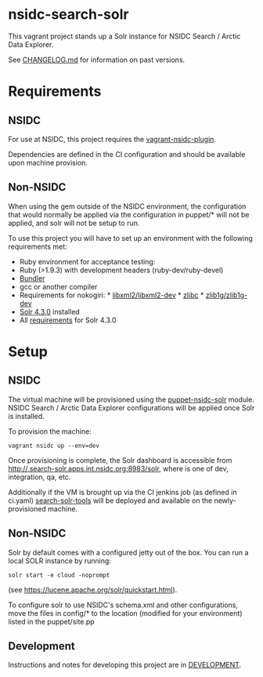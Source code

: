 # nsidc-search-solr

This vagrant project stands up a Solr instance for NSIDC Search / Arctic Data
Explorer.

See
[CHANGELOG.md](https://bitbucket.org/nsidc/search-solr/src/master/CHANGELOG.md)
for information on past versions.

# Requirements

## NSIDC
For use at NSIDC, this project requires the [vagrant-nsidc-plugin](https://bitbucket.org/nsidc/vagrant-nsidc-plugin).

Dependencies are defined in the CI configuration and should be available upon machine provision.

## Non-NSIDC
When using the gem outside of the NSIDC environment, the configuration that would normally
be applied via the configuration in puppet/* will not be applied, and solr will
not be setup to run.

To use this project you will have to set up an environment with the following
requirements met:

*  Ruby environment for acceptance testing:
  *  Ruby (>1.9.3) with development headers (ruby-dev/ruby-devel)
  *  [Bundler](http://bundler.io/)
  *  gcc or another compiler
  *  Requirements for nokogiri:
    *  [libxml2/libxml2-dev](http://xmlsoft.org/)
    *  [zlibc](http://www.zlibc.linux.lu/)
    *  [zlib1g/zlib1g-dev](http://zlib.net/)
* [Solr 4.3.0](https://archive.apache.org/dist/lucene/solr/4.3.0/) installed
* All [requirements](https://lucene.apache.org/solr/4_3_0/SYSTEM_REQUIREMENTS.html) for Solr 4.3.0


# Setup

## NSIDC
The virtual machine will be provisioned using the
[puppet-nsidc-solr](https://bitbucket.org/nsidc/puppet-nsidc-solr) module.
NSIDC Search / Arctic Data Explorer configurations will be applied once Solr is
installed.

To provision the machine:
```shell
vagrant nsidc up --env=dev
```

Once provisioning is complete, the Solr dashboard is accessible from
[http://<environment>.search-solr.apps.int.nsidc.org:8983/solr](), where
<environment> is one of dev, integration, qa, etc.

Additionally if the VM is brought up via the CI jenkins job (as defined in ci.yaml)
[ search-solr-tools](https://bitbucket.org/nsidc/search-solr-tools) will be deployed
 and available on the newly-provisioned machine.  

## Non-NSIDC

Solr by default comes with a configured jetty out of the box.   You can run a local
SOLR instance by running:

   `solr start -e cloud -noprompt`
   
(see https://lucene.apache.org/solr/quickstart.html).

To configure solr to use NSIDC's schema.xml and other configurations, move the
files in config/* to the location (modified for your environment) listed in the
puppet/site.pp

## Development

Instructions and notes for developing this project are in
[DEVELOPMENT](https://bitbucket.org/nsidc/puppet-nsidc-solr/src/master/DEVELOPMENT.md).
